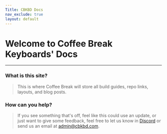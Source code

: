 ```yaml
---
Title: CBKBD Docs
nav_exclude: true
layout: default
---
```

# Welcome to Coffee Break Keyboards' Docs
___

### What is this site?
> This is where Coffee Break will store all build guides, repo links, layouts, and blog posts.

### How can you help?
> If you see something that's off, feel like this could use an update, or just want to give some feedback, feel free to let us know in [Discord](https://discord.gg/HpC8UWW) or send us an email at <admin@cbkbd.com>.
